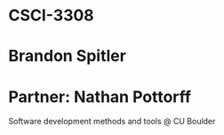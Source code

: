 # CSCI-3308
# Brandon Spitler
# Partner: Nathan Pottorff
Software development methods and tools @ CU Boulder
